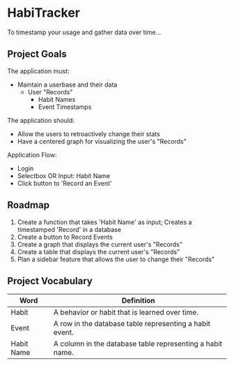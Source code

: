 # HabiTracker

To timestamp your usage and gather data over time...

## Project Goals

The application must:
- Maintain a userbase and their data
    - User "Records"
        - Habit Names
        - Event Timestamps

The application should:
- Allow the users to retroactively change their stats
- Have a centered graph for visualizing the user's "Records"

Application Flow:
- Login
- Selectbox OR Input: Habit Name
- Click button to 'Record an Event'

## Roadmap

1. Create a function that takes 'Habit Name' as input; Creates a timestamped 'Record' in a database
2. Create a button to Record Events
3. Create a graph that displays the current user's "Records"
4. Create a table that displays the current user's "Records"
5. Plan a sidebar feature that allows the user to change their "Records"

## Project Vocabulary

| Word          | Definition                                                  |
|---------------|--------------------------------------------------------------|
| Habit         | A behavior or habit that is learned over time.             |
| Event         | A row in the database table representing a habit event. |
| Habit Name    | A column in the database table representing a habit name.    |

